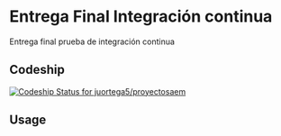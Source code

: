 # Entrega Final Integración continua 

Entrega final prueba de integración continua

## Codeship

[![Codeship Status for juortega5/proyectosaem](https://app.codeship.com/projects/a3237d80-7b53-0137-454f-6e537bf6bdba/status?branch=master)](https://app.codeship.com/projects/351080)

## Usage

